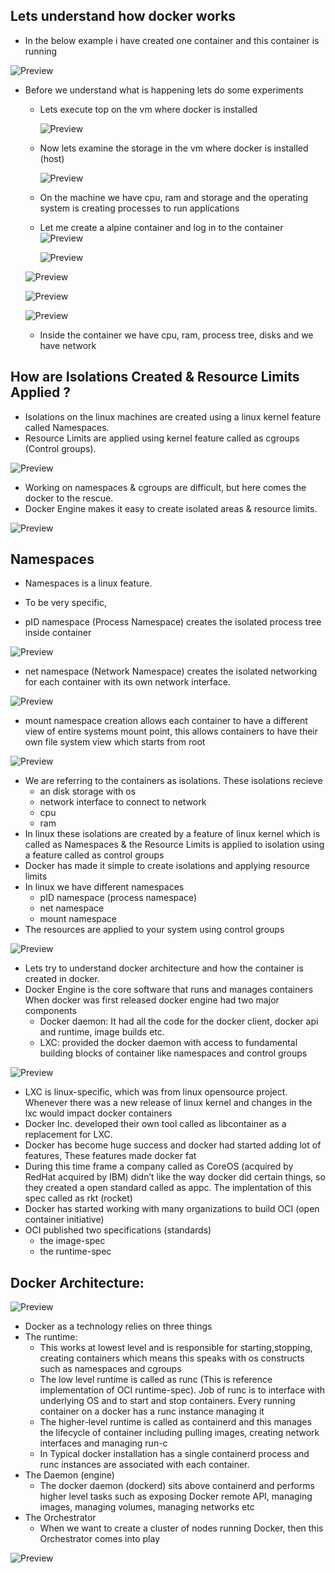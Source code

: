 ## Lets understand how docker works
* In the below example i have created one container and this container is running

![Preview](./Images/docker-work1.png)

* Before we understand what is happening lets do some experiments
    * Lets execute top on the vm where docker is installed

       ![Preview](./Images/docker-work2.png)

    * Now lets examine the storage in the vm where docker is installed (host)

       ![Preview](./Images/docker-work3.png)

    * On the machine we have cpu, ram and storage and the operating system is creating processes to run applications
    * Let me create a alpine container and log in to the container
      ![Preview](./docker-work4.png)

      ![Preview](./Images/docker-work5.png)

     ![Preview](./Images/docker-work6.png)

    ![Preview](./Images/docker-work7.png)

    ![Preview](./Images/docker-work8.png)



    * Inside the container we have cpu, ram, process tree, disks and we have network
## How are Isolations Created & Resource Limits Applied ?
* Isolations on the linux machines are created using a linux kernel feature called Namespaces.
* Resource Limits are applied using kernel feature called as cgroups (Control groups).

![Preview](./Images/container-isolation.png)

* Working on namespaces & cgroups are difficult, but here comes the docker to the rescue.
* Docker Engine makes it easy to create isolated areas & resource limits.

![Preview](./Images/dockerkernel.png)

## Namespaces
* Namespaces is a linux feature.
* To be very specific,

* pID namespace (Process Namespace) creates the isolated process tree inside container

![Preview](./Images/process-namespace.png)

* net namespace (Network Namespace) creates the isolated networking for each container with its own network interface.

![Preview](./Images/network-namespace.png)

* mount namespace creation allows each container to have a different view of entire systems mount point, this allows containers to have their own file system view which starts from root

![Preview](./Images/mount-namespace.png)

* We are referring to the containers as isolations. These isolations recieve
    * an disk storage with os
    * network interface to connect to network
    * cpu
    * ram
* In linux these isolations are created by a feature of linux kernel which is called as Namespaces & the Resource Limits is applied to isolation using a feature called as control groups
* Docker has made it simple to create isolations and applying resource limits
* In linux we have different namespaces
    * pID namespace (process namespace)
    * net namespace
    * mount namespace
* The resources are applied to your system using control groups

![Preview](./Images/docker-architecture2.png)

* Lets try to understand docker architecture and how the container is created in docker.
* Docker Engine is the core software that runs and manages containers
When docker was first released docker engine had two major components
   * Docker daemon:
       It had all the code for the docker client, docker api and runtime, image builds etc.
   * LXC: provided the docker daemon with access to fundamental building blocks of container like namespaces and control groups

![Preview](./Images/docker-architecture1.png)

* LXC is linux-specific, which was from linux opensource project. Whenever there was a new release of linux kernel and changes in the lxc would impact docker containers
* Docker Inc. developed their own tool called as libcontainer as a replacement for LXC.
* Docker has become huge success and docker had started adding lot of features, These features made docker fat
* During this time frame a company called as CoreOS (acquired by RedHat acquired by IBM) didn’t like the way docker did certain things, so they created a open standard called as appc. The implentation of this spec called as rkt (rocket)
* Docker has started working with many organizations to build OCI (open container initiative)
* OCI published two specifications (standards)
   * the image-spec
   * the runtime-spec

## Docker Architecture:

![Preview](./Images/docker-architecture.png)

* Docker as a technology relies on three things
* The runtime:
  * This works at lowest level and is responsible for starting,stopping, creating containers which means this speaks with os constructs such as namespaces and cgroups
  * The low level runtime is called as runc (This is reference implementation of OCI runtime-spec). Job of runc is to interface with underlying OS and to start and stop containers. Every running container on a docker has a runc instance managing it
  * The higher-level runtime is called as containerd and this manages the lifecycle of container including pulling images, creating network interfaces and managing run-c
  * In Typical docker installation has a single containerd process and runc instances are associated with each container.
* The Daemon (engine)
    * The docker daemon (dockerd) sits above containerd and performs higher level tasks such as exposing Docker remote API, managing images, managing volumes, managing networks etc
* The Orchestrator
    * When we want to create a cluster of nodes running Docker, then this Orchestrator comes into play

![Preview](./Images/docker-architecture3.png)

